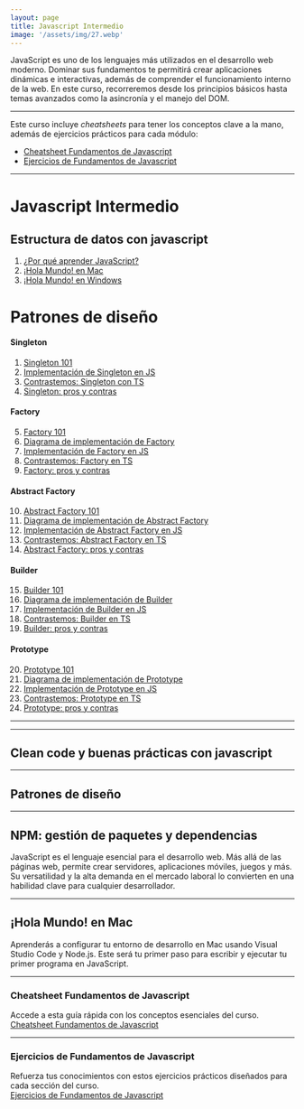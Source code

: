 ```yaml
---
layout: page  
title: Javascript Intermedio
image: '/assets/img/27.webp'  
---
```


JavaScript es uno de los lenguajes más utilizados en el desarrollo web moderno. Dominar sus fundamentos te permitirá crear aplicaciones dinámicas e interactivas, además de comprender el funcionamiento interno de la web. En este curso, recorreremos desde los principios básicos hasta temas avanzados como la asincronía y el manejo del DOM.

***

Este curso incluye *cheatsheets* para tener los conceptos clave a la mano, además de ejercicios prácticos para cada módulo:

* [Cheatsheet Fundamentos de Javascript](https://github.com/emasatodev/javascript-cheatsheet/tree/main/01-javascript-inicial)
* [Ejercicios de Fundamentos de Javascript](https://github.com/emasatodev/javascript-ejercicios/tree/main/01-javascript-inicial)

***

# Javascript Intermedio

## Estructura de datos con javascript

1. [¿Por qué aprender JavaScript?](#por-que-aprender-javascript)  
2. [¡Hola Mundo! en Mac](#hola-mundo-en-mac)  
3. [¡Hola Mundo! en Windows](#hola-mundo-en-windows)  

# Patrones de diseño

#### Singleton

1. [Singleton 101](#singleton-101)  
2. [Implementación de Singleton en JS](#implementacion-de-singleton-en-js)  
3. [Contrastemos: Singleton con TS](#contrastemos-singleton-con-ts)  
4. [Singleton: pros y contras](#singleton-pros-y-contras)  

#### Factory

5. [Factory 101](#factory-101)  
6. [Diagrama de implementación de Factory](#diagrama-de-implementacion-de-factory)  
7. [Implementación de Factory en JS](#implementacion-de-factory-en-js)  
8. [Contrastemos: Factory en TS](#contrastemos-factory-en-ts)  
9. [Factory: pros y contras](#factory-pros-y-contras)  

#### Abstract Factory

10. [Abstract Factory 101](#abstract-factory-101)  
11. [Diagrama de implementación de Abstract Factory](#diagrama-de-implementacion-de-abstract-factory)  
12. [Implementación de Abstract Factory en JS](#implementacion-de-abstract-factory-en-js)  
13. [Contrastemos: Abstract Factory en TS](#contrastemos-abstract-factory-en-ts)  
14. [Abstract Factory: pros y contras](#abstract-factory-pros-y-contras)  

#### Builder

15. [Builder 101](#builder-101)  
16. [Diagrama de implementación de Builder](#diagrama-de-implementacion-de-builder)  
17. [Implementación de Builder en JS](#implementacion-de-builder-en-js)  
18. [Contrastemos: Builder en TS](#contrastemos-builder-en-ts)  
19. [Builder: pros y contras](#builder-pros-y-contras)  

#### Prototype

20. [Prototype 101](#prototype-101)  
21. [Diagrama de implementación de Prototype](#diagrama-de-implementacion-de-prototype)  
22. [Implementación de Prototype en JS](#implementacion-de-prototype-en-js)  
23. [Contrastemos: Prototype en TS](#contrastemos-prototype-en-ts)  
24. [Prototype: pros y contras](#prototype-pros-y-contras)  


***

***

## Clean code y buenas prácticas con javascript

***

## Patrones de diseño

***


## NPM: gestión de paquetes y dependencias

JavaScript es el lenguaje esencial para el desarrollo web. Más allá de las páginas web, permite crear servidores, aplicaciones móviles, juegos y más. Su versatilidad y la alta demanda en el mercado laboral lo convierten en una habilidad clave para cualquier desarrollador.

***

## ¡Hola Mundo! en Mac

Aprenderás a configurar tu entorno de desarrollo en Mac usando Visual Studio Code y Node.js. Este será tu primer paso para escribir y ejecutar tu primer programa en JavaScript.

***

### Cheatsheet Fundamentos de Javascript

Accede a esta guía rápida con los conceptos esenciales del curso.  
[Cheatsheet Fundamentos de Javascript](https://github.com/emasatodev/javascript-cheatsheet/tree/main/01-javascript-inicial)

***

### Ejercicios de Fundamentos de Javascript

Refuerza tus conocimientos con estos ejercicios prácticos diseñados para cada sección del curso.  
[Ejercicios de Fundamentos de Javascript](https://github.com/emasatodev/javascript-ejercicios/tree/main/01-javascript-inicial)
